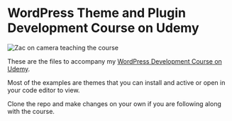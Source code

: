 # WordPress Theme and Plugin Development Course on Udemy

![Zac on camera teaching the course](https://cl.ly/rs2Z/Udemy%20Course%20Cover.png)

These are the files to accompany my [WordPress Development Course on Udemy](https://www.udemy.com/wordpress-theme-and-plugin-development-course/?couponCode=JSFORWP).

Most of the examples are themes that you can install and active or open in your code editor to view.

Clone the repo and make changes on your own if you are following along with the course.
